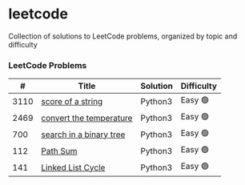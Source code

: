 # leetcode
Collection of solutions to LeetCode problems, organized by topic and difficulty


### LeetCode Problems


| # | Title | Solution | Difficulty |
|---| ----- | -------- | ---------- |
| 3110| [score of a string](https://leetcode.com/problems/score-of-a-string/description/)| Python3| Easy 🟢|
| 2469| [convert the temperature](https://leetcode.com/problems/convert-the-temperature/description/)| Python3| Easy 🟢|
| 700| [search in a binary tree](https://leetcode.com/problems/search-in-a-binary-search-tree/description/)| Python3| Easy 🟢|
| 112| [Path Sum](https://leetcode.com/problems/path-sum/description/)| Python3| Easy 🟢|
| 141| [Linked List Cycle](https://leetcode.com/problems/linked-list-cycle/description/)| Python3| Easy 🟢|
